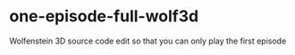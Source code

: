 # one-episode-full-wolf3d
Wolfenstein 3D source code edit so that you can only play the first episode
